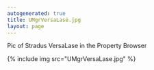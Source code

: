 ```yaml
---
autogenerated: true
title: UMgrVersaLase.jpg
layout: page
---
```


Pic of Stradus VersaLase in the Property Browser

{% include img src="UMgrVersaLase.jpg" %}

